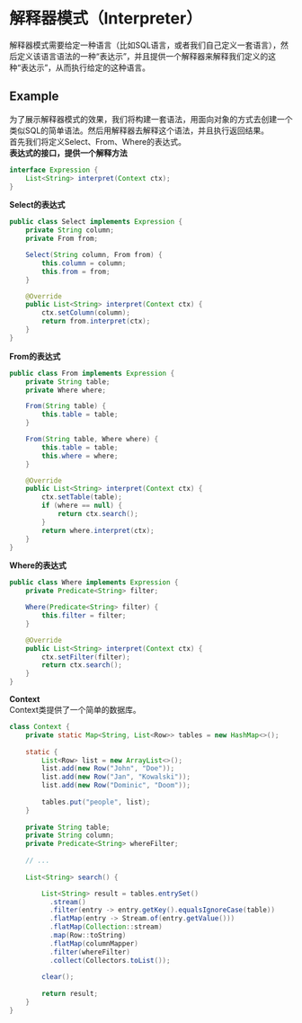 # 解释器模式（Interpreter）
解释器模式需要给定一种语言（比如SQL语言，或者我们自己定义一套语言），然后定义该语言语法的一种“表达示”，并且提供一个解释器来解释我们定义的这种“表达示”，从而执行给定的这种语言。
## Example
为了展示解释器模式的效果，我们将构建一套语法，用面向对象的方式去创建一个类似SQL的简单语法。然后用解释器去解释这个语法，并且执行返回结果。  
首先我们将定义Select、From、Where的表达式。  
**表达式的接口，提供一个解释方法**
```java
interface Expression {
    List<String> interpret(Context ctx);
}
```
**Select的表达式**  
```java
public class Select implements Expression {
    private String column;
    private From from;

    Select(String column, From from) {
        this.column = column;
        this.from = from;
    }

    @Override
    public List<String> interpret(Context ctx) {
        ctx.setColumn(column);
        return from.interpret(ctx);
    }
}
```
**From的表达式**  
```java
public class From implements Expression {
    private String table;
    private Where where;

    From(String table) {
        this.table = table;
    }

    From(String table, Where where) {
        this.table = table;
        this.where = where;
    }

    @Override
    public List<String> interpret(Context ctx) {
        ctx.setTable(table);
        if (where == null) {
            return ctx.search();
        }
        return where.interpret(ctx);
    }
}
```
**Where的表达式**  
```java
public class Where implements Expression {
    private Predicate<String> filter;

    Where(Predicate<String> filter) {
        this.filter = filter;
    }

    @Override
    public List<String> interpret(Context ctx) {
        ctx.setFilter(filter);
        return ctx.search();
    }
}
```
**Context**  
Context类提供了一个简单的数据库。
```java
class Context {
    private static Map<String, List<Row>> tables = new HashMap<>();
 
    static {
        List<Row> list = new ArrayList<>();
        list.add(new Row("John", "Doe"));
        list.add(new Row("Jan", "Kowalski"));
        list.add(new Row("Dominic", "Doom"));
 
        tables.put("people", list);
    }
 
    private String table;
    private String column;
    private Predicate<String> whereFilter;
 
    // ... 
 
    List<String> search() {

        List<String> result = tables.entrySet()
          .stream()
          .filter(entry -> entry.getKey().equalsIgnoreCase(table))
          .flatMap(entry -> Stream.of(entry.getValue()))
          .flatMap(Collection::stream)
          .map(Row::toString)
          .flatMap(columnMapper)
          .filter(whereFilter)
          .collect(Collectors.toList());
 
        clear();
 
        return result;
    }
}
```